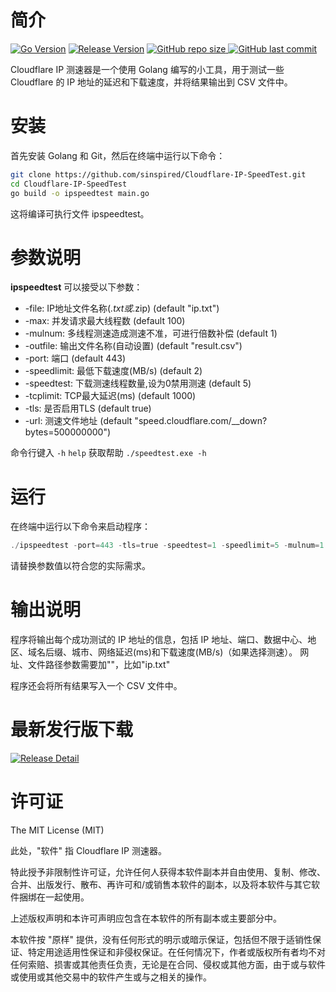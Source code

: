 # 简介
[![Go Version](https://img.shields.io/github/go-mod/go-version/sinspired/Cloudflare-IP-SpeedTest?logo=go&label=Go)](https://github.com/sinspired/Cloudflare-IP-SpeedTest)
[![Release Version](https://img.shields.io/github/v/release/sinspired/Cloudflare-IP-SpeedTest?display_name=tag&logo=github&label=Release)](https://github.com/sinspired/Cloudflare-IP-SpeedTest/releases/latest)
[![GitHub repo size](https://img.shields.io/github/repo-size/sinspired/Cloudflare-IP-SpeedTest?logo=github)
](https://github.com/sinspired/Cloudflare-IP-SpeedTest)
[![GitHub last commit](https://img.shields.io/github/last-commit/sinspired/Cloudflare-IP-SpeedTest?logo=github&label=最后提交：)](ttps://github.com/sinspired/Cloudflare-IP-SpeedTest)

Cloudflare IP 测速器是一个使用 Golang 编写的小工具，用于测试一些 Cloudflare 的 IP 地址的延迟和下载速度，并将结果输出到 CSV 文件中。


# 安装
首先安装 Golang 和 Git，然后在终端中运行以下命令：

```bash
git clone https://github.com/sinspired/Cloudflare-IP-SpeedTest.git
cd Cloudflare-IP-SpeedTest
go build -o ipspeedtest main.go
```
这将编译可执行文件 ipspeedtest。

# 参数说明
**ipspeedtest** 可以接受以下参数：

* -file: IP地址文件名称(*.txt或*.zip) (default "ip.txt")
* -max: 并发请求最大线程数 (default 100)
* -mulnum: 多线程测速造成测速不准，可进行倍数补偿 (default 1)
* -outfile: 输出文件名称(自动设置) (default "result.csv")
* -port: 端口 (default 443)
* -speedlimit: 最低下载速度(MB/s) (default 2)
* -speedtest: 下载测速线程数量,设为0禁用测速 (default 5)
* -tcplimit: TCP最大延迟(ms) (default 1000)
* -tls: 是否启用TLS (default true)
* -url: 测速文件地址 (default "speed.cloudflare.com/__down?bytes=500000000")

命令行键入 `-h` `help` 获取帮助 `./speedtest.exe -h`

# 运行
在终端中运行以下命令来启动程序：

```powershell
./ipspeedtest -port=443 -tls=true -speedtest=1 -speedlimit=5 -mulnum=1 -url="speed.cloudflare.com/__down?bytes=500000000" -max=100 -tcplimit=1000 -file="ip.txt" -outfile="result.csv"
```
请替换参数值以符合您的实际需求。
# 输出说明
程序将输出每个成功测试的 IP 地址的信息，包括 IP 地址、端口、数据中心、地区、域名后缀、城市、网络延迟(ms)和下载速度(MB/s)（如果选择测速）。
网址、文件路径参数需要加""，比如"ip.txt"

程序还会将所有结果写入一个 CSV 文件中。

# 最新发行版下载

[![Release Detail](https://img.shields.io/github/v/release/sinspired/Cloudflare-IP-SpeedTest?sort=date&display_name=release&logo=github&label=Release)](https://github.com/sinspired/Cloudflare-IP-SpeedTest/releases/latest)


# 许可证
The MIT License (MIT)

此处，"软件" 指 Cloudflare IP 测速器。

特此授予非限制性许可证，允许任何人获得本软件副本并自由使用、复制、修改、合并、出版发行、散布、再许可和/或销售本软件的副本，以及将本软件与其它软件捆绑在一起使用。

上述版权声明和本许可声明应包含在本软件的所有副本或主要部分中。

本软件按 "原样" 提供，没有任何形式的明示或暗示保证，包括但不限于适销性保证、特定用途适用性保证和非侵权保证。在任何情况下，作者或版权所有者均不对任何索赔、损害或其他责任负责，无论是在合同、侵权或其他方面，由于或与软件或使用或其他交易中的软件产生或与之相关的操作。
